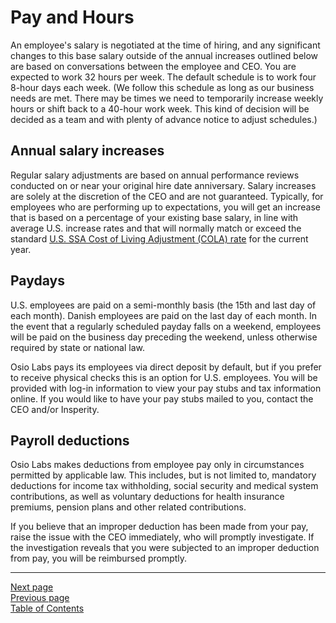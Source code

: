 # Pay and Hours
An employee's salary is negotiated at the time of hiring, and any significant changes to this base salary outside of the annual increases outlined below are based on conversations between the employee and CEO. You are expected to work 32 hours per week. The default schedule is to work four 8-hour days each week. (We follow this schedule as long as our business needs are met. There may be times we need to temporarily increase weekly hours or shift back to a 40-hour work week. This kind of decision will be decided as a team and with plenty of advance notice to adjust schedules.)

## Annual salary increases
Regular salary adjustments are based on annual performance reviews conducted on or near your original hire date anniversary. Salary increases are solely at the discretion of the CEO and are not guaranteed. Typically, for employees who are performing up to expectations, you will get an increase that is based on a percentage of your existing base salary, in line with average U.S. increase rates and that will normally match or exceed the standard [U.S. SSA Cost of Living Adjustment (COLA) rate](https://www.ssa.gov/oact/cola/colasummary.html) for the current year.

## Paydays
U.S. employees are paid on a semi-monthly basis (the 15th and last day of each month). Danish employees are paid on the last day of each month. In the event that a regularly scheduled payday falls on a weekend, employees will be paid on the business day preceding the weekend, unless otherwise required by state or national law.

Osio Labs pays its employees via direct deposit by default, but if you prefer to receive physical checks this is an option for U.S. employees. You will be provided with log-in information to view your pay stubs and tax information online. If you would like to have your pay stubs mailed to you, contact the CEO and/or Insperity.

## Payroll deductions
Osio Labs makes deductions from employee pay only in circumstances permitted by applicable law. This includes, but is not limited to, mandatory deductions for income tax withholding, social security and medical system contributions, as well as voluntary deductions for health insurance premiums, pension plans and other related contributions.

If you believe that an improper deduction has been made from your pay, raise the issue with the CEO immediately, who will promptly investigate. If the investigation reveals that you were subjected to an improper deduction from pay, you will be reimbursed promptly.

---
[Next page](02leave.md)  
[Previous page](../03benefits)  
[Table of Contents](../README.md#table-of-contents)
